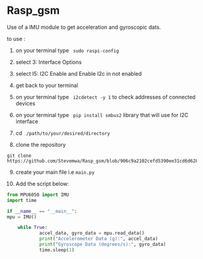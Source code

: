 # Rasp_gsm
Use of a  IMU module to get acceleration and gyroscopic dats.

to use :

1) on your terminal type ``` sudo raspi-config```
   
2) select 3: Interface Options
   
3) select I5: I2C Enable and Enable I2c in not enabled
   
4) get back to your terminal

   
5) on your terminal type ``` i2cdetect -y 1``` to check addresses of connected devices

    
6) on your terminal type ``` pip install smbus2``` library that will use for I2C interface

7) cd ``` /path/to/your/desired/directory```


8) clone the repository
```     
git clone https://github.com/Stevemwa/Rasp_gsm/blob/906c9a2102cefd5390ee31cd6d628c2672a2e3c4/gsm.py
```

9) create your main file i.e ```main.py```


   
10) Add the script below:
   
```python
from MPU6050 import IMU
import time

if __name__ == "__main__":
mpu = IMU()

    while True:
            accel_data, gyro_data = mpu.read_data()
            print("Accelerometer Data (g):", accel_data)
            print("Gyroscope Data (degrees/s):", gyro_data)
            time.sleep(1)
   
    
```
